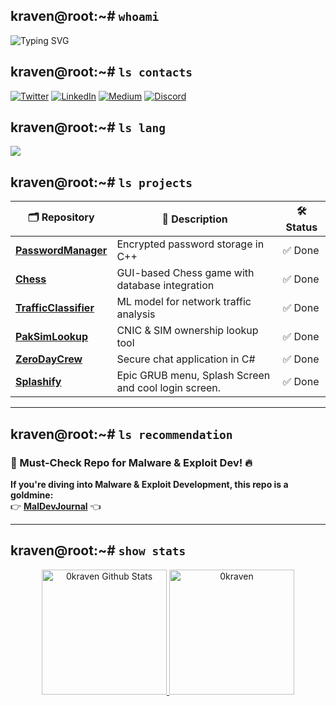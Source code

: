## kraven@root:~# `whoami`

<p>
<img src="https://readme-typing-svg.demolab.com?font=Fira+Code&size=28&pause=200&color=00FF00&center=true&vCenter=true&random=false&width=500&lines= 0kraven | justanormalguy.;Malware+Developer;CTF+Player;Reverse+Engineer;Exploit+Developer;Pentester;Programmer" alt="Typing SVG" />
</p>







## kraven@root:~# `ls contacts`

<p align="left">
  <a href="https://twitter.com/@echomekaber"><img src="https://img.shields.io/badge/instagram-%231DA1F2.svg?style=for-the-badge&logo=instagram&logoColor=white" alt="Twitter"></a>
  <a href="https://www.linkedin.com/in/0xkabeer"><img src="https://img.shields.io/badge/LinkedIn-%230077B5.svg?style=for-the-badge&logo=linkedin&logoColor=white" alt="LinkedIn"></a>
  <a href="https://medium.com/@kabeercybersec"><img src="https://img.shields.io/badge/Medium-%23000000.svg?style=for-the-badge&logo=medium&logoColor=white" alt="Medium"></a>
  <a href="https://discord.com/users/kxor_59179"><img src="https://img.shields.io/badge/Discord-%237289DA.svg?style=for-the-badge&logo=discord&logoColor=white" alt="Discord"></a>
</p>


## kraven@root:~# `ls lang`

<p align="left">
  <img src="https://skillicons.dev/icons?i=bash,c,cpp,cs,java,python,mysql,git,linux" />
</p>




## kraven@root:~# `ls projects`

| 🗂 Repository                     | 📜 Description                                                | 🛠 Status |
|----------------------------------|----------------------------------------------------------------|-----------|
| **[PasswordManager](https://github.com/0kraven/PasswordManager)**  | Encrypted password storage in C++                               | ✅ Done  |
| **[Chess](https://github.com/0kraven/Chess)**                      | GUI-based Chess game with database integration                  | ✅ Done  |
| **[TrafficClassifier](https://github.com/0kraven/network-traffic-classifier-model)** | ML model for network traffic analysis         | ✅ Done  |
| **[PakSimLookup](https://github.com/0kraven/PakSimLookup)**         | CNIC & SIM ownership lookup tool                               | ✅ Done  |
| **[ZeroDayCrew](https://github.com/0kraven/ZeroDayCrew)**           | Secure chat application in C#                                  | ✅ Done  |
| **[Splashify](https://github.com/0kraven/Splashify)**               | Epic GRUB menu, Splash Screen and cool login screen.	       | ✅ Done  |


---
## kraven@root:~# `ls recommendation`

### 🚀 Must-Check Repo for Malware & Exploit Dev! 🔥  
**If you're diving into Malware & Exploit Development, this repo is a goldmine:**  
👉 **[MalDevJournal](https://github.com/0kraven/MalDevJournal)** 👈  

---
## kraven@root:~# `show stats`

<p align="center">
    <a href="https://github.com/0kraven">
	    <img alt="0kraven Github Stats" src="https://github-readme-stats.vercel.app/api?username=0kraven&show_icons=true&count_private=true&locale=en&theme=tokyonight&layout=compact" height="200px"/>
	  <img src="https://github-readme-stats.vercel.app/api/top-langs?username=0kraven&langs_count=20&show_icons=true&locale=en&theme=tokyonight" alt="0kraven" height="200px"/>
<br/>
</a>
